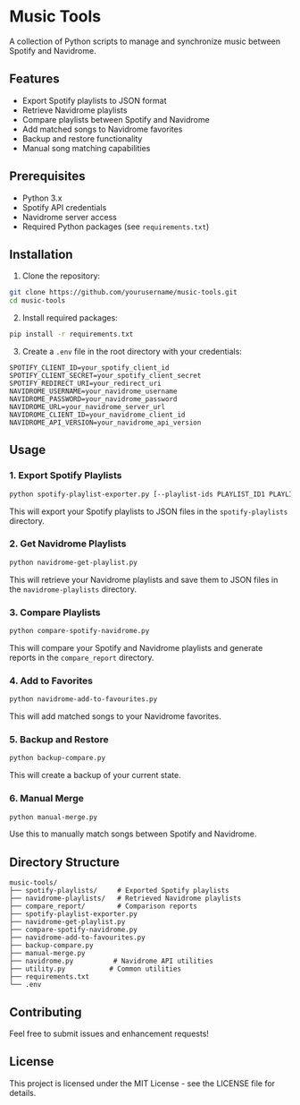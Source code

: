 # Music Tools

A collection of Python scripts to manage and synchronize music between Spotify and Navidrome.

## Features

- Export Spotify playlists to JSON format
- Retrieve Navidrome playlists
- Compare playlists between Spotify and Navidrome
- Add matched songs to Navidrome favorites
- Backup and restore functionality
- Manual song matching capabilities

## Prerequisites

- Python 3.x
- Spotify API credentials
- Navidrome server access
- Required Python packages (see `requirements.txt`)

## Installation

1. Clone the repository:
```bash
git clone https://github.com/yourusername/music-tools.git
cd music-tools
```

2. Install required packages:
```bash
pip install -r requirements.txt
```

3. Create a `.env` file in the root directory with your credentials:
```env
SPOTIFY_CLIENT_ID=your_spotify_client_id
SPOTIFY_CLIENT_SECRET=your_spotify_client_secret
SPOTIFY_REDIRECT_URI=your_redirect_uri
NAVIDROME_USERNAME=your_navidrome_username
NAVIDROME_PASSWORD=your_navidrome_password
NAVIDROME_URL=your_navidrome_server_url
NAVIDROME_CLIENT_ID=your_navidrome_client_id
NAVIDROME_API_VERSION=your_navidrome_api_version
```

## Usage

### 1. Export Spotify Playlists

```bash
python spotify-playlist-exporter.py [--playlist-ids PLAYLIST_ID1 PLAYLIST_ID2 ...]
```

This will export your Spotify playlists to JSON files in the `spotify-playlists` directory.

### 2. Get Navidrome Playlists

```bash
python navidrome-get-playlist.py
```

This will retrieve your Navidrome playlists and save them to JSON files in the `navidrome-playlists` directory.

### 3. Compare Playlists

```bash
python compare-spotify-navidrome.py
```

This will compare your Spotify and Navidrome playlists and generate reports in the `compare_report` directory.

### 4. Add to Favorites

```bash
python navidrome-add-to-favourites.py
```

This will add matched songs to your Navidrome favorites.

### 5. Backup and Restore

```bash
python backup-compare.py
```

This will create a backup of your current state.

### 6. Manual Merge

```bash
python manual-merge.py
```

Use this to manually match songs between Spotify and Navidrome.

## Directory Structure

```
music-tools/
├── spotify-playlists/     # Exported Spotify playlists
├── navidrome-playlists/   # Retrieved Navidrome playlists
├── compare_report/        # Comparison reports
├── spotify-playlist-exporter.py
├── navidrome-get-playlist.py
├── compare-spotify-navidrome.py
├── navidrome-add-to-favourites.py
├── backup-compare.py
├── manual-merge.py
├── navidrome.py          # Navidrome API utilities
├── utility.py           # Common utilities
├── requirements.txt
└── .env
```

## Contributing

Feel free to submit issues and enhancement requests!

## License

This project is licensed under the MIT License - see the LICENSE file for details. 